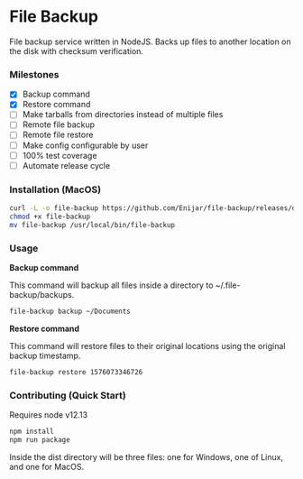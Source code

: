 # File Backup

File backup service written in NodeJS. Backs up files to another location on the disk with checksum verification.

### Milestones

- [x] Backup command
- [x] Restore command
- [ ] Make tarballs from directories instead of multiple files
- [ ] Remote file backup
- [ ] Remote file restore
- [ ] Make config configurable by user
- [ ] 100% test coverage
- [ ] Automate release cycle

### Installation (MacOS)

```bash
curl -L -o file-backup https://github.com/Enijar/file-backup/releases/download/0.0.1/file-backup-macos
chmod +x file-backup
mv file-backup /usr/local/bin/file-backup
```

### Usage

**Backup command**

This command will backup all files inside a directory to ~/.file-backup/backups.

```bash
file-backup backup ~/Documents
```

**Restore command**

This command will restore files to their original locations using the original backup timestamp.

```bash
file-backup restore 1576073346726
```

### Contributing (Quick Start)

Requires node v12.13

```bash
npm install
npm run package
```

Inside the dist directory will be three files: one for Windows, one of Linux, and one for MacOS.
